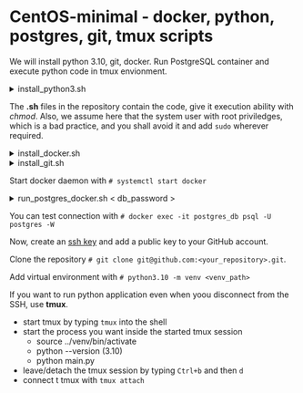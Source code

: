 # CentOS-minimal - docker, python, postgres, git, tmux scripts

We will install python 3.10, git, docker. Run PostgreSQL container and execute python code in tmux envionment.

<details>
<summary>install_python3.sh</summary>
    ```bash
    yum install -y python3
    yum install gcc gcc-c++ make kernel-devel openssl-devel bzip2-devel libffi-devel libpq-devel -y
    yum install zlib-devel bzip2-devel openssl-devel ncurses-devel sqlite-devel readline-devel tk-devel gdbm-devel db4-devel libpcap-devel xz-devel -y
    yum install postgresql postgresql-devel python-devel -y

    wget https://www.openssl.org/source/openssl-1.1.1s.tar.gz --no-check-certificate
    tar zxvf openssl-1.1.1s.tar.gz
    cd openssl-1.1.1s/
    ./config --prefix=/root/openssl --openssldir=/root/openssl no-ssl2
    make
    make install

    cat <<EOT >> ~/.bash_profile
    export PATH=$HOME/openssl/bin:$PATH
    export LD_LIBRARY_PATH=$HOME/openssl/lib
    export LC_ALL="en_US.UTF-8"
    export LDFLAGS="-L /root/openssl/lib -Wl,-rpath,/root/openssl/lib"
    EOT

    . ~/.bash_profile

    curl -O https://www.python.org/ftp/python/3.10.9/Python-3.10.9.tgz
    tar -xzf Python-3.10.9.tgz
    cd ../Python-3.10.9/
    ./configure --enable-optimizations --with-openssl=/root/openssl
    make
    make install
    ```
</details>

The **.sh** files in the repository contain the code, give it execution ability with *chmod*. Also, we assume here that the system user with root priviledges, which is a bad practice, and you shall avoid it and add `sudo` wherever required.

<details>
<summary>install_docker.sh</summary>
    ```bash
    yum install -y yum-utils
    yum-config-manager \
        --add-repo \
        https://download.docker.com/linux/centos/docker-ce.repo
    yum install docker-ce docker-ce-cli containerd.io docker-compose-plugin -y
    ```
</details>

<details>
<summary>install_git.sh</summary>
    ```bash
    yum install git -y
    git config --global user.name "YourName"
    git config --global user.email "Name@Domain.com"
    ```
</details>

Start docker daemon with `# systemctl start docker`

<details>
<summary>run_postgres_docker.sh < db_password ></summary>
    ```bash
    mkdir -p /var/lib/postgresql/data/pgdata
    docker run -d \
        --name postgres_db \
        --rm -p 5433:5432 \
        -e POSTGRES_PASSWORD=$1 \
        -e PGDATA=/var/lib/postgresql/data/pgdata \
        -v /custom/mount:/var/lib/postgresql/data \
        postgres
    ```
</details>

You can test connection with `# docker exec -it postgres_db psql -U postgres -W`

Now, create an [ssh key](https://docs.github.com/en/authentication/connecting-to-github-with-ssh) and add a public key to your GitHub account.

Clone the repository `# git clone git@github.com:<your_repository>.git`.

Add virtual environment with `# python3.10 -m venv <venv_path>`

If you want to run python application even when yoou disconnect from the SSH, use **tmux**.

- start tmux by typing `tmux` into the shell
- start the process you want inside the started tmux session
  - source ../venv/bin/activate
  - python --version (3.10)
  - python main.py
- leave/detach the tmux session by typing `Ctrl+b` and then `d`
- connect t tmux with `tmux attach`




